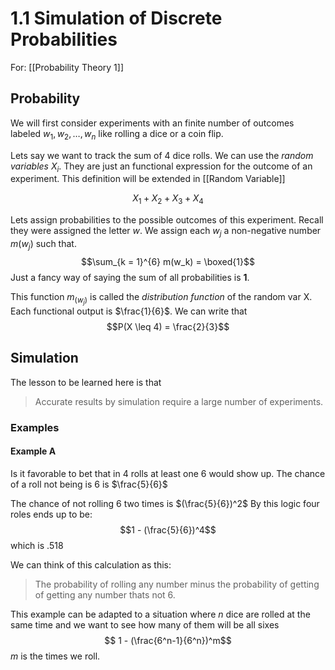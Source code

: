 # 1.1 Simulation of Discrete Probabilities
For: [[Probability Theory 1]]
## Probability
We will first consider experiments with an finite number of outcomes labeled $w_1, w_2, \dotso, w_n$ like rolling a dice or a coin flip.

Lets say we want to track the sum of 4 dice rolls.
We can use the *random variables* $X_i$. They are just an functional expression for the outcome of an experiment. This definition will be extended in [[Random Variable]]

$$X_1 + X_2 + X_3 + X_4$$

Lets assign probabilities to the possible outcomes of this experiment. Recall they were assigned the letter $w$. We assign each $w_j$ a non-negative number $m(w_j)$ such that.
$$\sum_{k = 1}^{6} m(w_k) = \boxed{1}$$
Just a fancy way of saying the sum of all probabilities is **1**.

This function $m_(w_j)$ is called the *distribution function* of the random var X. Each functional output is $\frac{1}{6}$.
We can write that 
$$P(X \leq 4) = \frac{2}{3}$$


## Simulation
The lesson to be learned here is that 
>Accurate results by simulation require a large number of experiments.

### Examples

#### Example A
Is it favorable to bet that in 4 rolls at least one 6 would show up.
The chance of a roll not being is 6 is $\frac{5}{6}$

The chance of not rolling 6 two times is $(\frac{5}{6})^2$
By this logic four roles ends up to be: 
$$1 - (\frac{5}{6})^4$$
which is $.518$

We can think of this calculation as this:
>The probability of rolling any number minus the probability of getting of getting any number thats not 6.

This example can be adapted to a situation where $n$ dice are rolled at the same time and we want to see how many of them will be all sixes
$$ 1 - (\frac{6^n-1}{6^n})^m$$ 
$m$ is the times we roll.

